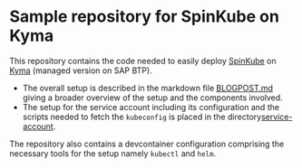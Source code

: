# Sample repository for SpinKube on Kyma

This repository contains the code needed to easily deploy [SpinKube](https://www.spinkube.dev/) on [Kyma](https://kyma-project.io/#/) (managed version on SAP BTP).

- The overall setup is described in the markdown file [BLOGPOST.md](BLOGPOST.md) giving a broader overview of the setup and the components involved.
- The setup for the service account including its configuration and the scripts needed to fetch the `kubeconfig` is placed in the directory[service-account](service-account/).

The repository also contains a devcontainer configuration comprising the necessary tools for the setup namely `kubectl` and `helm`.
